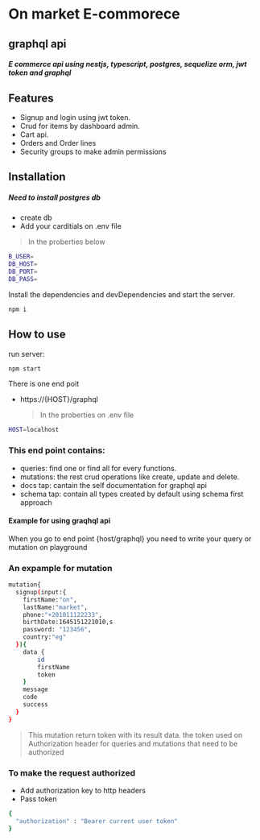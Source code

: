 # On market E-commorece

## graphql api

##### E commerce api using nestjs, typescript, postgres, sequelize orm, jwt token and graphql

## Features

- Signup and login using jwt token.
- Crud for items by dashboard admin.
- Cart api.
- Orders and Order lines
- Security groups to make admin permissions

## Installation

##### Need to install postgres db

- create db
- Add your carditials on .env file

> In the proberties below

```sh
B_USER=
DB_HOST=
DB_PORT=
DB_PASS=
```

Install the dependencies and devDependencies and start the server.

```sh
npm i
```

## How to use

run server:

```sh
npm start
```

There is one end poit

- https://{HOST}/graphql
  > In the proberties on .env file

```sh
HOST=localhost
```

### This end point contains:

- queries: find one or find all for every functions.
- mutations: the rest crud operations like create, update and delete.
- docs tap: cantain the self documentation for graphql api
- schema tap: contain all types created by default using schema first approach

#### Example for using graqhql api

When you go to end point {host/graphql}
you need to write your query or mutation on playground

### An expample for mutation

```sh
mutation{
  signup(input:{
    firstName:"on",
    lastName:"market",
    phone:"+201011122233",
    birthDate:1645151221010,s
    password: "123456",
    country:"eg"
  }){
    data {
        id
        firstName
        token
    }
    message
    code
    success
  }
}
```

> This mutation return token with its result data.
> the token used on Authorization header for queries and mutations that need to be authorized

### To make the request authorized

- Add authorization key to http headers
- Pass token

```sh
{
  "authorization" : "Bearer current user token"
}
```
